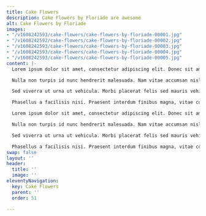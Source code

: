 ```yaml
---
title: Cake Flowers
description: Cake Flowers by Floriade are awesome
alt: Cake Flowers by Floriade
images:
- "/v1608242593/cake-flowers/cake-flowers-by-floriade-00001.jpg"
- "/v1608242592/cake-flowers/cake-flowers-by-floriade-00002.jpg"
- "/v1608242593/cake-flowers/cake-flowers-by-floriade-00003.jpg"
- "/v1608242593/cake-flowers/cake-flowers-by-floriade-00004.jpg"
- "/v1608242593/cake-flowers/cake-flowers-by-floriade-00005.jpg"
content: |-
  Lorem ipsum dolor sit amet, consectetur adipiscing elit. Donec sit amet tellus porta, commodo leo eget, finibus lacus. Suspendisse accumsan ante eget tincidunt hendrerit.

  Nulla non turpis id nunc hendrerit malesuada. Nam vitae accumsan nisl, commodo hendrerit urna. Duis sed eros nec arcu fringilla scelerisque vel nec nisl.

  Sed viverra ut urna ut vehicula. Morbi placerat felis sed mauris vehicula dignissim. Donec sit amet vehicula lorem. Integer faucibus aliquam sollicitudin.

  Phasellus a facilisis nisi. Praesent interdum finibus magna, vitae consequat sapien rutrum ac. Donec eu lectus sit amet purus scelerisque euismod.

  Lorem ipsum dolor sit amet, consectetur adipiscing elit. Donec sit amet tellus porta, commodo leo eget, finibus lacus. Suspendisse accumsan ante eget tincidunt hendrerit.

  Nulla non turpis id nunc hendrerit malesuada. Nam vitae accumsan nisl, commodo hendrerit urna. Duis sed eros nec arcu fringilla scelerisque vel nec nisl.

  Sed viverra ut urna ut vehicula. Morbi placerat felis sed mauris vehicula dignissim. Donec sit amet vehicula lorem. Integer faucibus aliquam sollicitudin.

  Phasellus a facilisis nisi. Praesent interdum finibus magna, vitae consequat sapien rutrum ac. Donec eu lectus sit amet purus scelerisque euismod.
swap: false
layout: ''
header:
  title: ''
  image: ''
eleventyNavigation:
  key: Cake Flowers
  parent: ''
  order: 51

---
```

